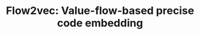 ---
title: "Flow2vec: Value-flow-based precise code embedding"
collection: publications
category: conferences
authors: Yulei Sui, Xiao Cheng, <b>Guanqin Zhang</b>, Haoyu Wang
year: 2020
slidesurl: '/files/oopsla20_talk.pdf'
paperurl: '/files/oopsla20.pdf'
citation: Yulei Sui, Xiao Cheng, <b>Guanqin Zhang</b> and Haoyu Wang, <b>OOPSLA 2020</b>
---